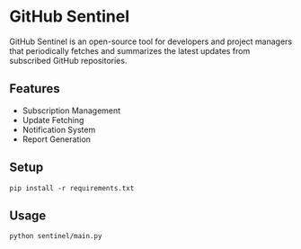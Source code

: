 # GitHub Sentinel

GitHub Sentinel is an open-source tool for developers and project managers that periodically fetches and summarizes the latest updates from subscribed GitHub repositories.

## Features
- Subscription Management
- Update Fetching
- Notification System
- Report Generation

## Setup
```
pip install -r requirements.txt
```

## Usage
```
python sentinel/main.py
```
